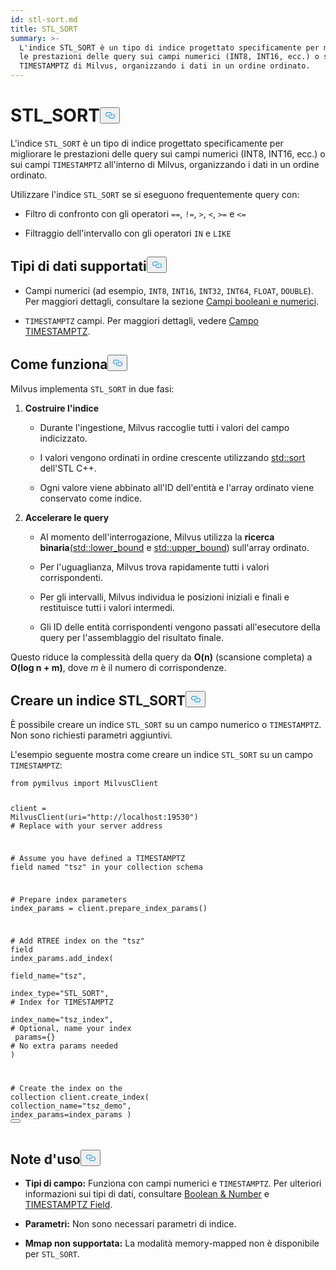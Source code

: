 ```yaml
---
id: stl-sort.md
title: STL_SORT
summary: >-
  L'indice STL_SORT è un tipo di indice progettato specificamente per migliorare
  le prestazioni delle query sui campi numerici (INT8, INT16, ecc.) o sui campi
  TIMESTAMPTZ di Milvus, organizzando i dati in un ordine ordinato.
---
```

<h1 id="STLSORT" class="common-anchor-header">STL_SORT<button data-href="#STLSORT" class="anchor-icon" translate="no">
      <svg translate="no"
        aria-hidden="true"
        focusable="false"
        height="20"
        version="1.1"
        viewBox="0 0 16 16"
        width="16"
      >
        <path
          fill="#0092E4"
          fill-rule="evenodd"
          d="M4 9h1v1H4c-1.5 0-3-1.69-3-3.5S2.55 3 4 3h4c1.45 0 3 1.69 3 3.5 0 1.41-.91 2.72-2 3.25V8.59c.58-.45 1-1.27 1-2.09C10 5.22 8.98 4 8 4H4c-.98 0-2 1.22-2 2.5S3 9 4 9zm9-3h-1v1h1c1 0 2 1.22 2 2.5S13.98 12 13 12H9c-.98 0-2-1.22-2-2.5 0-.83.42-1.64 1-2.09V6.25c-1.09.53-2 1.84-2 3.25C6 11.31 7.55 13 9 13h4c1.45 0 3-1.69 3-3.5S14.5 6 13 6z"
        ></path>
      </svg>
    </button></h1><p>L'indice <code translate="no">STL_SORT</code> è un tipo di indice progettato specificamente per migliorare le prestazioni delle query sui campi numerici (INT8, INT16, ecc.) o sui campi <code translate="no">TIMESTAMPTZ</code> all'interno di Milvus, organizzando i dati in un ordine ordinato.</p>
<p>Utilizzare l'indice <code translate="no">STL_SORT</code> se si eseguono frequentemente query con:</p>
<ul>
<li><p>Filtro di confronto con gli operatori <code translate="no">==</code>, <code translate="no">!=</code>, <code translate="no">&gt;</code>, <code translate="no">&lt;</code>, <code translate="no">&gt;=</code> e <code translate="no">&lt;=</code> </p></li>
<li><p>Filtraggio dell'intervallo con gli operatori <code translate="no">IN</code> e <code translate="no">LIKE</code> </p></li>
</ul>
<h2 id="Supported-data-types" class="common-anchor-header">Tipi di dati supportati<button data-href="#Supported-data-types" class="anchor-icon" translate="no">
      <svg translate="no"
        aria-hidden="true"
        focusable="false"
        height="20"
        version="1.1"
        viewBox="0 0 16 16"
        width="16"
      >
        <path
          fill="#0092E4"
          fill-rule="evenodd"
          d="M4 9h1v1H4c-1.5 0-3-1.69-3-3.5S2.55 3 4 3h4c1.45 0 3 1.69 3 3.5 0 1.41-.91 2.72-2 3.25V8.59c.58-.45 1-1.27 1-2.09C10 5.22 8.98 4 8 4H4c-.98 0-2 1.22-2 2.5S3 9 4 9zm9-3h-1v1h1c1 0 2 1.22 2 2.5S13.98 12 13 12H9c-.98 0-2-1.22-2-2.5 0-.83.42-1.64 1-2.09V6.25c-1.09.53-2 1.84-2 3.25C6 11.31 7.55 13 9 13h4c1.45 0 3-1.69 3-3.5S14.5 6 13 6z"
        ></path>
      </svg>
    </button></h2><ul>
<li><p>Campi numerici (ad esempio, <code translate="no">INT8</code>, <code translate="no">INT16</code>, <code translate="no">INT32</code>, <code translate="no">INT64</code>, <code translate="no">FLOAT</code>, <code translate="no">DOUBLE</code>). Per maggiori dettagli, consultare la sezione <a href="/docs/it/number.md">Campi booleani e numerici</a>.</p></li>
<li><p><code translate="no">TIMESTAMPTZ</code> campi. Per maggiori dettagli, vedere <a href="/docs/it/timestamptz-field.md">Campo TIMESTAMPTZ</a>.</p></li>
</ul>
<h2 id="How-it-works" class="common-anchor-header">Come funziona<button data-href="#How-it-works" class="anchor-icon" translate="no">
      <svg translate="no"
        aria-hidden="true"
        focusable="false"
        height="20"
        version="1.1"
        viewBox="0 0 16 16"
        width="16"
      >
        <path
          fill="#0092E4"
          fill-rule="evenodd"
          d="M4 9h1v1H4c-1.5 0-3-1.69-3-3.5S2.55 3 4 3h4c1.45 0 3 1.69 3 3.5 0 1.41-.91 2.72-2 3.25V8.59c.58-.45 1-1.27 1-2.09C10 5.22 8.98 4 8 4H4c-.98 0-2 1.22-2 2.5S3 9 4 9zm9-3h-1v1h1c1 0 2 1.22 2 2.5S13.98 12 13 12H9c-.98 0-2-1.22-2-2.5 0-.83.42-1.64 1-2.09V6.25c-1.09.53-2 1.84-2 3.25C6 11.31 7.55 13 9 13h4c1.45 0 3-1.69 3-3.5S14.5 6 13 6z"
        ></path>
      </svg>
    </button></h2><p>Milvus implementa <code translate="no">STL_SORT</code> in due fasi:</p>
<ol>
<li><p><strong>Costruire l'indice</strong></p>
<ul>
<li><p>Durante l'ingestione, Milvus raccoglie tutti i valori del campo indicizzato.</p></li>
<li><p>I valori vengono ordinati in ordine crescente utilizzando <a href="https://en.cppreference.com/w/cpp/algorithm/sort.html">std::sort</a> dell'STL C++.</p></li>
<li><p>Ogni valore viene abbinato all'ID dell'entità e l'array ordinato viene conservato come indice.</p></li>
</ul></li>
<li><p><strong>Accelerare le query</strong></p>
<ul>
<li><p>Al momento dell'interrogazione, Milvus utilizza la <strong>ricerca binaria</strong><a href="https://en.cppreference.com/w/cpp/algorithm/lower_bound.html">(std::lower_bound</a> e <a href="https://en.cppreference.com/w/cpp/algorithm/upper_bound.html">std::upper_bound</a>) sull'array ordinato.</p></li>
<li><p>Per l'uguaglianza, Milvus trova rapidamente tutti i valori corrispondenti.</p></li>
<li><p>Per gli intervalli, Milvus individua le posizioni iniziali e finali e restituisce tutti i valori intermedi.</p></li>
<li><p>Gli ID delle entità corrispondenti vengono passati all'esecutore della query per l'assemblaggio del risultato finale.</p></li>
</ul></li>
</ol>
<p>Questo riduce la complessità della query da <strong>O(n)</strong> (scansione completa) a <strong>O(log n + m)</strong>, dove <em>m</em> è il numero di corrispondenze.</p>
<h2 id="Create-an-STLSORT-index" class="common-anchor-header">Creare un indice STL_SORT<button data-href="#Create-an-STLSORT-index" class="anchor-icon" translate="no">
      <svg translate="no"
        aria-hidden="true"
        focusable="false"
        height="20"
        version="1.1"
        viewBox="0 0 16 16"
        width="16"
      >
        <path
          fill="#0092E4"
          fill-rule="evenodd"
          d="M4 9h1v1H4c-1.5 0-3-1.69-3-3.5S2.55 3 4 3h4c1.45 0 3 1.69 3 3.5 0 1.41-.91 2.72-2 3.25V8.59c.58-.45 1-1.27 1-2.09C10 5.22 8.98 4 8 4H4c-.98 0-2 1.22-2 2.5S3 9 4 9zm9-3h-1v1h1c1 0 2 1.22 2 2.5S13.98 12 13 12H9c-.98 0-2-1.22-2-2.5 0-.83.42-1.64 1-2.09V6.25c-1.09.53-2 1.84-2 3.25C6 11.31 7.55 13 9 13h4c1.45 0 3-1.69 3-3.5S14.5 6 13 6z"
        ></path>
      </svg>
    </button></h2><p>È possibile creare un indice <code translate="no">STL_SORT</code> su un campo numerico o <code translate="no">TIMESTAMPTZ</code>. Non sono richiesti parametri aggiuntivi.</p>
<p>L'esempio seguente mostra come creare un indice <code translate="no">STL_SORT</code> su un campo <code translate="no">TIMESTAMPTZ</code>:</p>
<pre><code translate="no" class="language-python"><span class="hljs-keyword">from</span> pymilvus <span class="hljs-keyword">import</span> MilvusClient

client = MilvusClient(uri=<span class="hljs-string">&quot;http://localhost:19530&quot;</span>) <span class="hljs-comment"># Replace with your server address</span>

<span class="hljs-comment"># Assume you have defined a TIMESTAMPTZ field named &quot;tsz&quot; in your collection schema</span>

<span class="hljs-comment"># Prepare index parameters</span>
index_params = client.prepare_index_params()

<span class="hljs-comment"># Add RTREE index on the &quot;tsz&quot; field</span>
<span class="highlighted-comment-line">index_params.add_index(</span>
<span class="highlighted-comment-line">    field_name=<span class="hljs-string">&quot;tsz&quot;</span>,</span>
<span class="highlighted-comment-line">    index_type=<span class="hljs-string">&quot;STL_SORT&quot;</span>,   <span class="hljs-comment"># Index for TIMESTAMPTZ</span></span>
<span class="highlighted-comment-line">    index_name=<span class="hljs-string">&quot;tsz_index&quot;</span>,  <span class="hljs-comment"># Optional, name your index</span></span>
<span class="highlighted-comment-line">    params={}                <span class="hljs-comment"># No extra params needed</span></span>
<span class="highlighted-comment-line">)</span>

<span class="hljs-comment"># Create the index on the collection</span>
client.create_index(
    collection_name=<span class="hljs-string">&quot;tsz_demo&quot;</span>,
    index_params=index_params
)
<button class="copy-code-btn"></button></code></pre>
<h2 id="Usage-notes" class="common-anchor-header">Note d'uso<button data-href="#Usage-notes" class="anchor-icon" translate="no">
      <svg translate="no"
        aria-hidden="true"
        focusable="false"
        height="20"
        version="1.1"
        viewBox="0 0 16 16"
        width="16"
      >
        <path
          fill="#0092E4"
          fill-rule="evenodd"
          d="M4 9h1v1H4c-1.5 0-3-1.69-3-3.5S2.55 3 4 3h4c1.45 0 3 1.69 3 3.5 0 1.41-.91 2.72-2 3.25V8.59c.58-.45 1-1.27 1-2.09C10 5.22 8.98 4 8 4H4c-.98 0-2 1.22-2 2.5S3 9 4 9zm9-3h-1v1h1c1 0 2 1.22 2 2.5S13.98 12 13 12H9c-.98 0-2-1.22-2-2.5 0-.83.42-1.64 1-2.09V6.25c-1.09.53-2 1.84-2 3.25C6 11.31 7.55 13 9 13h4c1.45 0 3-1.69 3-3.5S14.5 6 13 6z"
        ></path>
      </svg>
    </button></h2><ul>
<li><p><strong>Tipi di campo:</strong> Funziona con campi numerici e <code translate="no">TIMESTAMPTZ</code>. Per ulteriori informazioni sui tipi di dati, consultare <a href="/docs/it/number.md">Boolean &amp; Number</a> e <a href="/docs/it/timestamptz-field.md">TIMESTAMPTZ Field</a>.</p></li>
<li><p><strong>Parametri:</strong> Non sono necessari parametri di indice.</p></li>
<li><p><strong>Mmap non supportata:</strong> La modalità memory-mapped non è disponibile per <code translate="no">STL_SORT</code>.</p></li>
</ul>
